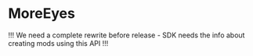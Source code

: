 # MoreEyes

 !!! We need a complete rewrite before release - SDK needs the info about creating mods using this API !!!